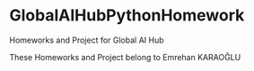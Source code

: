 # GlobalAIHubPythonHomework
Homeworks and Project for Global AI Hub

These Homeworks and Project belong to Emrehan KARAOĞLU
